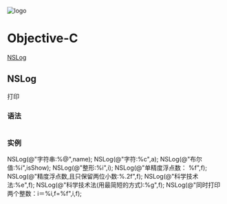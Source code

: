 ![logo](http://oop4q34sz.bkt.clouddn.com/objective-C.png)

# Objective-C

[NSLog](#NSLog) 
## NSLog

打印

### 语法
```Bash

```

### 实例
NSLog(@"字符串:%@",name);
NSLog(@"字符:%c",a);
NSLog(@"布尔值:%i",isShow);
NSLog(@"整形:%i",i);
NSLog(@"单精度浮点数： %f",f);
NSLog(@"精度浮点数,且只保留两位小数:%.2f",f);
NSLog(@"科学技术法:%e",f);
NSLog(@"科学技术法(用最简短的方式):%g",f);
NSLog(@"同时打印两个整数：i＝%i,f=%f",i,f);
```
